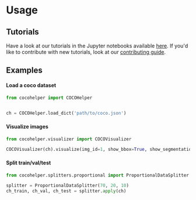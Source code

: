 # Usage

## Tutorials
Have a look at our tutorials in the Jupyter notebooks available [here](notebooks/). 
If you'd like to contribute with new tutorials, look at our [contributing guide](../doc/src/contributing.md).

## Examples

#### Load a coco dataset

```python
from cocohelper import COCOHelper


ch = COCOHelper.load_dict('path/to/coco.json')
```


#### Visualize images
```python
from cocohelper.visualizer import COCOVisualizer

COCOVisualizer(ch).visualize(img_id=1, show_bbox=True, show_segmentation=True)
```

#### Split train/val/test
```python
from cocohelper.splitters.proportional import ProportionalDataSplitter

splitter = ProportionalDataSplitter(70, 20, 10)
ch_train, ch_val, ch_test = splitter.apply(ch)
```
